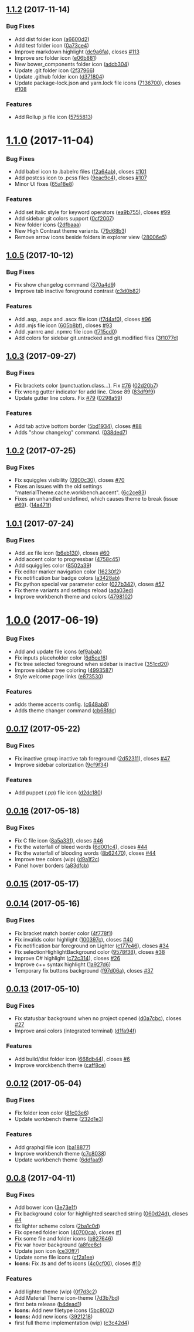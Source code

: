 <a name="1.1.2"></a>
## [1.1.2](https://github.com/equinusocio/vsc-material-theme/compare/v1.1.0...v1.1.2) (2017-11-14)


### Bug Fixes

* Add dist folder icon ([a6600d2](https://github.com/equinusocio/vsc-material-theme/commit/a6600d2))
* Add test folder icon ([0a73ce4](https://github.com/equinusocio/vsc-material-theme/commit/0a73ce4))
* Improve markdown highlight ([dc9a6fa](https://github.com/equinusocio/vsc-material-theme/commit/dc9a6fa)), closes [#113](https://github.com/equinusocio/vsc-material-theme/issues/113)
* Improve src folder icon ([e06b881](https://github.com/equinusocio/vsc-material-theme/commit/e06b881))
* New bower_components folder icon ([adcb304](https://github.com/equinusocio/vsc-material-theme/commit/adcb304))
* Update .git folder icon ([2f37966](https://github.com/equinusocio/vsc-material-theme/commit/2f37966))
* Update .github folder icon ([d371804](https://github.com/equinusocio/vsc-material-theme/commit/d371804))
* Update package-lock.json and yarn.lock file icons ([7136700](https://github.com/equinusocio/vsc-material-theme/commit/7136700)), closes [#108](https://github.com/equinusocio/vsc-material-theme/issues/108)


### Features

* Add Rollup js file icon ([5755813](https://github.com/equinusocio/vsc-material-theme/commit/5755813))



<a name="1.1.0"></a>
# [1.1.0](https://github.com/equinusocio/vsc-material-theme/compare/v1.0.5...v1.1.0) (2017-11-04)


### Bug Fixes

* Add babel icon to .babelrc files ([f2a64ab](https://github.com/equinusocio/vsc-material-theme/commit/f2a64ab)), closes [#101](https://github.com/equinusocio/vsc-material-theme/issues/101)
* Add postcss icon to .pcss files ([9eac9c4](https://github.com/equinusocio/vsc-material-theme/commit/9eac9c4)), closes [#107](https://github.com/equinusocio/vsc-material-theme/issues/107)
* Minor UI fixes ([65a18e8](https://github.com/equinusocio/vsc-material-theme/commit/65a18e8))


### Features

* Add set italic style for keyword operators ([ea9b755](https://github.com/equinusocio/vsc-material-theme/commit/ea9b755)), closes [#99](https://github.com/equinusocio/vsc-material-theme/issues/99)
* Add sidebar git colors support  ([0cf2007](https://github.com/equinusocio/vsc-material-theme/commit/0cf2007))
* New folder icons ([2dfbaaa](https://github.com/equinusocio/vsc-material-theme/commit/2dfbaaa))
* New High Contrast theme variants. ([79d68b3](https://github.com/equinusocio/vsc-material-theme/commit/79d68b3))
* Remove arrow icons beside folders in explorer view ([28006e5](https://github.com/equinusocio/vsc-material-theme/commit/28006e5))



<a name="1.0.5"></a>
## [1.0.5](https://github.com/equinusocio/vsc-material-theme/compare/v1.0.4...v1.0.5) (2017-10-12)


### Bug Fixes

* Fix show changelog command ([370a4d9](https://github.com/equinusocio/vsc-material-theme/commit/370a4d9))
* Improve tab inactive foreground contrast ([c3d0b82](https://github.com/equinusocio/vsc-material-theme/commit/c3d0b82))


### Features

* Add .asp, .aspx and .ascx file icon ([f7d4af0](https://github.com/equinusocio/vsc-material-theme/commit/f7d4af0)), closes [#96](https://github.com/equinusocio/vsc-material-theme/issues/96)
* Add .mjs file icon ([605b8bf](https://github.com/equinusocio/vsc-material-theme/commit/605b8bf)), closes [#93](https://github.com/equinusocio/vsc-material-theme/issues/93)
* Add .yarnrc and .npmrc file icon ([f715cd0](https://github.com/equinusocio/vsc-material-theme/commit/f715cd0))
* Add colors for sidebar git.untracked and git.modified files ([3f1077d](https://github.com/equinusocio/vsc-material-theme/commit/3f1077d))



<a name="1.0.3"></a>
## [1.0.3](https://github.com/equinusocio/vsc-material-theme/compare/v1.0.2...v1.0.3) (2017-09-27)


### Bug Fixes

* Fix brackets color (punctuation.class...). Fix [#76](https://github.com/equinusocio/vsc-material-theme/issues/76) ([02d20b7](https://github.com/equinusocio/vsc-material-theme/commit/02d20b7))
* Fix wrong gutter indicator for add line. Close 89 ([83df9f9](https://github.com/equinusocio/vsc-material-theme/commit/83df9f9))
* Update gutter line colors. Fix [#79](https://github.com/equinusocio/vsc-material-theme/issues/79) ([0298a59](https://github.com/equinusocio/vsc-material-theme/commit/0298a59))


### Features

* Add tab active bottom border ([5bd1934](https://github.com/equinusocio/vsc-material-theme/commit/5bd1934)), closes [#88](https://github.com/equinusocio/vsc-material-theme/issues/88)
* Adds "show changelog" command. ([038ded7](https://github.com/equinusocio/vsc-material-theme/commit/038ded7))



<a name="1.0.2"></a>
## [1.0.2](https://github.com/equinusocio/vsc-material-theme/compare/v1.0.1...v1.0.2) (2017-07-25)


### Bug Fixes

* Fix squiggles visibility ([0900c30](https://github.com/equinusocio/vsc-material-theme/commit/0900c30)), closes [#70](https://github.com/equinusocio/vsc-material-theme/issues/70)
* Fixes an issues with the old settings "materialTheme.cache.workbench.accent". ([6c2ce83](https://github.com/equinusocio/vsc-material-theme/commit/6c2ce83))
* Fixes an unhandled undefined, which causes theme to break (issue [#69](https://github.com/equinusocio/vsc-material-theme/issues/69)). ([14a471f](https://github.com/equinusocio/vsc-material-theme/commit/14a471f))



<a name="1.0.1"></a>
## [1.0.1](https://github.com/equinusocio/vsc-material-theme/compare/v1.0.0...v1.0.1) (2017-07-24)


### Bug Fixes

* Add .ex file icon ([b6eb130](https://github.com/equinusocio/vsc-material-theme/commit/b6eb130)), closes [#60](https://github.com/equinusocio/vsc-material-theme/issues/60)
* Add accent color to progressbar ([4758c45](https://github.com/equinusocio/vsc-material-theme/commit/4758c45))
* Add squigglies color ([8502a39](https://github.com/equinusocio/vsc-material-theme/commit/8502a39))
* Fix editor marker navigation color ([16230f2](https://github.com/equinusocio/vsc-material-theme/commit/16230f2))
* Fix notification bar badge colors ([a3428ab](https://github.com/equinusocio/vsc-material-theme/commit/a3428ab))
* Fix python special var parameter color ([027b342](https://github.com/equinusocio/vsc-material-theme/commit/027b342)), closes [#57](https://github.com/equinusocio/vsc-material-theme/issues/57)
* Fix theme variants and settings reload ([ada03ed](https://github.com/equinusocio/vsc-material-theme/commit/ada03ed))
* Improve workbench theme and colors ([4798102](https://github.com/equinusocio/vsc-material-theme/commit/4798102))



<a name="1.0.0"></a>
# [1.0.0](https://github.com/equinusocio/vsc-material-theme/compare/v0.0.17...v1.0.0) (2017-06-19)


### Bug Fixes

* Add and update file icons ([ef9abab](https://github.com/equinusocio/vsc-material-theme/commit/ef9abab))
* Fix inputs placeholder color ([6d5cef6](https://github.com/equinusocio/vsc-material-theme/commit/6d5cef6))
* Fix tree selected foreground when sidebar is inactive ([351cd20](https://github.com/equinusocio/vsc-material-theme/commit/351cd20))
* Improve sidebar tree coloring ([4993587](https://github.com/equinusocio/vsc-material-theme/commit/4993587))
* Style welcome page links ([e873530](https://github.com/equinusocio/vsc-material-theme/commit/e873530))


### Features

* adds theme accents config. ([c648ab8](https://github.com/equinusocio/vsc-material-theme/commit/c648ab8))
* Adds theme changer command ([cb68fdc](https://github.com/equinusocio/vsc-material-theme/commit/cb68fdc))



<a name="0.0.17"></a>
## [0.0.17](https://github.com/equinusocio/vsc-material-theme/compare/v0.0.16...v0.0.17) (2017-05-22)


### Bug Fixes

* Fix inactive group inactive tab foreground ([2d52311](https://github.com/equinusocio/vsc-material-theme/commit/2d52311)), closes [#47](https://github.com/equinusocio/vsc-material-theme/issues/47)
* Improve sidebar colorization ([9cf9f34](https://github.com/equinusocio/vsc-material-theme/commit/9cf9f34))


### Features

* Add puppet (.pp) file icon ([d2dc180](https://github.com/equinusocio/vsc-material-theme/commit/d2dc180))



<a name="0.0.16"></a>
## [0.0.16](https://github.com/equinusocio/vsc-material-theme/compare/v0.0.15...v0.0.16) (2017-05-18)


### Bug Fixes

* Fix C file icon ([8a5a331](https://github.com/equinusocio/vsc-material-theme/commit/8a5a331)), closes [#46](https://github.com/equinusocio/vsc-material-theme/issues/46)
* Fix the waterfall of bleed words ([6d001c4](https://github.com/equinusocio/vsc-material-theme/commit/6d001c4)), closes [#44](https://github.com/equinusocio/vsc-material-theme/issues/44)
* Fix the waterfall of blooding words ([8b62470](https://github.com/equinusocio/vsc-material-theme/commit/8b62470)), closes [#44](https://github.com/equinusocio/vsc-material-theme/issues/44)
* Improve tree colors (wip) ([d9a1f2c](https://github.com/equinusocio/vsc-material-theme/commit/d9a1f2c))
* Panel hover borders ([a83dfcb](https://github.com/equinusocio/vsc-material-theme/commit/a83dfcb))



<a name="0.0.15"></a>
## [0.0.15](https://github.com/equinusocio/vsc-material-theme/compare/v0.0.14...v0.0.15) (2017-05-17)



<a name="0.0.14"></a>
## [0.0.14](https://github.com/equinusocio/vsc-material-theme/compare/v0.0.13...v0.0.14) (2017-05-16)


### Bug Fixes

* Fix bracket match border color ([4f778f1](https://github.com/equinusocio/vsc-material-theme/commit/4f778f1))
* Fix invalids color highlight ([100397c](https://github.com/equinusocio/vsc-material-theme/commit/100397c)), closes [#40](https://github.com/equinusocio/vsc-material-theme/issues/40)
* Fix notification bar foreground on Lighter ([c177e46](https://github.com/equinusocio/vsc-material-theme/commit/c177e46)), closes [#34](https://github.com/equinusocio/vsc-material-theme/issues/34)
* Fix selectionHighlightBackground color ([9578f38](https://github.com/equinusocio/vsc-material-theme/commit/9578f38)), closes [#38](https://github.com/equinusocio/vsc-material-theme/issues/38)
* improve C# highlight ([c72c314](https://github.com/equinusocio/vsc-material-theme/commit/c72c314)), closes [#26](https://github.com/equinusocio/vsc-material-theme/issues/26)
* Improve c++ syntax highlight ([1a927d6](https://github.com/equinusocio/vsc-material-theme/commit/1a927d6))
* Temporary fix buttons background ([f97d06a](https://github.com/equinusocio/vsc-material-theme/commit/f97d06a)), closes [#37](https://github.com/equinusocio/vsc-material-theme/issues/37)



<a name="0.0.13"></a>
## [0.0.13](https://github.com/equinusocio/vsc-material-theme/compare/v0.0.12...v0.0.13) (2017-05-10)


### Bug Fixes

* Fix statusbar background when no project opened ([d0a7cbc](https://github.com/equinusocio/vsc-material-theme/commit/d0a7cbc)), closes [#27](https://github.com/equinusocio/vsc-material-theme/issues/27)
* Improve ansi colors (integrated terminal) ([d1fa94f](https://github.com/equinusocio/vsc-material-theme/commit/d1fa94f))


### Features

* Add build/dist folder icon ([668db44](https://github.com/equinusocio/vsc-material-theme/commit/668db44)), closes [#6](https://github.com/equinusocio/vsc-material-theme/issues/6)
* Improve worckbench theme ([caff8ce](https://github.com/equinusocio/vsc-material-theme/commit/caff8ce))



<a name="0.0.12"></a>
## [0.0.12](https://github.com/equinusocio/vsc-material-theme/compare/v0.0.8...v0.0.12) (2017-05-04)


### Bug Fixes

* Fix folder icon color ([81c03e6](https://github.com/equinusocio/vsc-material-theme/commit/81c03e6))
* Update workbench theme ([232d1e3](https://github.com/equinusocio/vsc-material-theme/commit/232d1e3))


### Features

* Add graphql file icon ([ba18877](https://github.com/equinusocio/vsc-material-theme/commit/ba18877))
* Improve workbench theme ([c7c8038](https://github.com/equinusocio/vsc-material-theme/commit/c7c8038))
* Update workbench theme ([6ddfaa9](https://github.com/equinusocio/vsc-material-theme/commit/6ddfaa9))



<a name="0.0.8"></a>
## [0.0.8](https://github.com/equinusocio/vsc-material-theme/compare/v0.0.7...v0.0.8) (2017-04-11)


### Bug Fixes

* Add bower icon ([3e73e1f](https://github.com/equinusocio/vsc-material-theme/commit/3e73e1f))
* Fix background color for highlighted searched string ([060d24d](https://github.com/equinusocio/vsc-material-theme/commit/060d24d)), closes [#4](https://github.com/equinusocio/vsc-material-theme/issues/4)
* fix lighter scheme colors ([2ba1c0d](https://github.com/equinusocio/vsc-material-theme/commit/2ba1c0d))
* Fix opened folder icon ([40700ca](https://github.com/equinusocio/vsc-material-theme/commit/40700ca)), closes [#1](https://github.com/equinusocio/vsc-material-theme/issues/1)
* Fix some file and folder icons  ([b927646](https://github.com/equinusocio/vsc-material-theme/commit/b927646))
* Fix var hover background ([a8fee8c](https://github.com/equinusocio/vsc-material-theme/commit/a8fee8c))
* Update json icon ([ce30ff7](https://github.com/equinusocio/vsc-material-theme/commit/ce30ff7))
* Update some file icons ([cf2a1ee](https://github.com/equinusocio/vsc-material-theme/commit/cf2a1ee))
* **Icons:** Fix .ts and def ts icons ([4c0cf00](https://github.com/equinusocio/vsc-material-theme/commit/4c0cf00)), closes [#10](https://github.com/equinusocio/vsc-material-theme/issues/10)


### Features

* Add lighter theme (wip) ([0f7d3c2](https://github.com/equinusocio/vsc-material-theme/commit/0f7d3c2))
* Add Material Theme icon-theme ([7d3b7bd](https://github.com/equinusocio/vsc-material-theme/commit/7d3b7bd))
* first beta release ([b4dead1](https://github.com/equinusocio/vsc-material-theme/commit/b4dead1))
* **Icons:** Add new filetype icons ([5bc8002](https://github.com/equinusocio/vsc-material-theme/commit/5bc8002))
* **Icons:** Add new icons ([3921218](https://github.com/equinusocio/vsc-material-theme/commit/3921218))
* first full theme implementation (wip) ([c3c42d4](https://github.com/equinusocio/vsc-material-theme/commit/c3c42d4))



